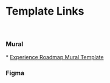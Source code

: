 <h1>Template Links</h1>
<br>
<h3>Mural</h3>
* <a href="https://app.mural.co/t/fearless8304/template/4b71ca75-9246-4da7-90c3-7ff5e2ec191e">Experience Roadmap Mural Template </a>
<h3>Figma</h3>

